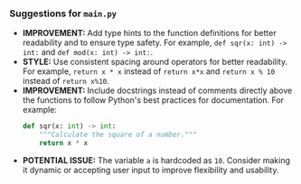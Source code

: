 ### Suggestions for `main.py`

- **IMPROVEMENT:** Add type hints to the function definitions for better readability and to ensure type safety. For example, `def sqr(x: int) -> int:` and `def mod(x: int) -> int:`.
- **STYLE:** Use consistent spacing around operators for better readability. For example, `return x * x` instead of `return x*x` and `return x % 10` instead of `return x%10`.
- **IMPROVEMENT:** Include docstrings instead of comments directly above the functions to follow Python's best practices for documentation. For example:
  ```python
  def sqr(x: int) -> int:
      """Calculate the square of a number."""
      return x * x
  ```
- **POTENTIAL ISSUE:** The variable `a` is hardcoded as `10`. Consider making it dynamic or accepting user input to improve flexibility and usability.

